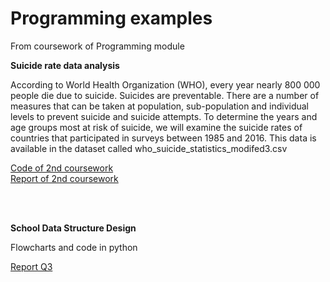 # Programming examples

 From coursework of Programming module

**Suicide rate data analysis**

According to World Health Organization (WHO), every year nearly 800 000 people die due to suicide. Suicides are preventable. There are a number of measures that can be taken at population, sub-population and individual levels to prevent suicide and suicide attempts.
To determine the years and age groups most at risk of suicide, we will examine the suicide rates of countries that participated in surveys between 1985 and 2016. This data is available in the dataset called who_suicide_statistics_modifed3.csv

 [Code of 2nd coursework](https://github.com/ACV1904/Programming/blob/main/Report.md)
 <br />
 [Report of 2nd coursework](https://github.com/ACV1904/Programming/blob/main/Report.md)

 <br /> 
 <br />
 
 **School Data Structure Design**
 
 Flowcharts and code in python
 
 [Report Q3](https://github.com/ACV1904/Programming/blob/main/CW1_Q3_ACV.pdf)
